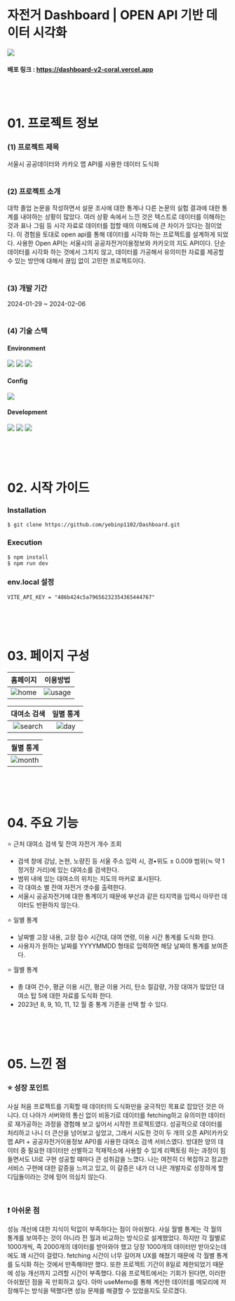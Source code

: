 # 자전거 Dashboard | OPEN API 기반 데이터 시각화
<img src="public/assets/images/dashboard-thumb.png">

#### 배포 링크 : <a href="https://dashboard-v2-coral.vercel.app">https://dashboard-v2-coral.vercel.app</a>

<br/><br/>

# 01. 프로젝트 정보

### (1) 프로젝트 제목
서울시 공공데이터와 카카오 맵 API를 사용한 데이터 도식화
<br><br>

### (2) 프로젝트 소개
대학 졸업 논문을 작성하면서 설문 조사에 대한 통계나 다른 논문의 실험 결과에 대한 통계를 내야하는 상황이 많았다. 여러 상황 속에서 느낀 것은 텍스트로 데이터를 이해하는 것과 표나 그림 등 시각 자료로 데이터를 접할 때의 이해도에 큰 차이가 있다는 점이었다. 이 경험을 토대로 open api를 통해 데이터를 시각화 하는 프로젝트를 설계하게 되었다. 사용한 Open API는 서울시의 공공자전거이용정보와 카카오의 지도 API이다. 단순 데이터를 시각화 하는 것에서 그치지 않고, 데이터를 가공해서 유의미한 자료를 제공할 수 있는 방안에 대해서 끊임 없이 고민한 프로젝트이다. 
<br><br>

### (3) 개발 기간
2024-01-29 ~ 2024-02-06
<br><br>

### (4) 기술 스택
#### Environment
<img src="https://img.shields.io/badge/visual_studio_code-007acc?style=for-the-badge&logo=visualstudio&logoColor=#007acc">
<img src="https://img.shields.io/badge/git-F05032?style=for-the-badge&logo=git&logoColor=white">
<img src="https://img.shields.io/badge/github-000?style=for-the-badge&logo=github&logoColor=white">

#### Config
<img src="https://img.shields.io/badge/npm-CB3837?style=for-the-badge&logo=git&logoColor=white">

#### Development
<img src="https://img.shields.io/badge/react-61DAFB?style=for-the-badge&logo=react&logoColor=black"> 
<img src="https://img.shields.io/badge/typescript-00599C?style=for-the-badge&logo=typescript&logoColor=white">
<img src="https://img.shields.io/badge/tailwind_css-06B6D4?style=for-the-badge&logo=tailwindcss&logoColor=white">


<br><br><br>

# 02. 시작 가이드

### Installation
```
$ git clone https://github.com/yebinp1102/Dashboard.git
```
<!-- .env.local -->

### Execution 
```
$ npm install
$ npm run dev
```

### env.local 설정
```
VITE_API_KEY = "486b424c5a79656232354365444767"
```

<br><br><br>

# 03. 페이지 구성 


|  홈페이지 |  이용방법  |
|:-------:|:--------:|
| ![home] | ![usage] |

| 대여소 검색 | 일별 통계  |
|:--------:|:--------:|
| ![search]|  ![day]  |

| 월별 통계 |
|:-------:|
| ![month]|

<br><br><br>

# 04. 주요 기능


⭐️ 근처 대여소 검색 및 잔여 자전거 개수 조회
- 검색 창에 강남, 논현, 노량진 등 서울 주소 입력 시, 경•위도 ± 0.009 범위(≒ 약 1 정거장 거리)에 있는 대여소를 검색한다.
- 범위 내에 있는 대여소의 위치는 지도의 마커로 표시된다. 
- 각 대여소 별 잔여 자전거 갯수를 출력한다.
- 서울시 공공자전거에 대한 통계이기 때문에 부산과 같은 타지역을 입력시 아무런 데이터도 반환하지 않는다.

⭐️ 일별 통계 
- 날짜별 고장 내용, 고장 접수 시간대, 대여 연령, 이용 시간 통계를 도식화 한다.
- 사용자가 원하는 날짜를 YYYYMMDD 형태로 입력하면 해당 날짜의 통계를 보여준다.

⭐️ 월별 통계 
- 총 대여 건수, 평균 이용 시간, 평균 이용 거리, 탄소 절감량, 가장 대여가 많았던 대여소 탑 5에 대한 자료를 도식화 한다.
- 2023년 8, 9, 10, 11, 12 월 중 통계 기준을 선택 할 수 있다.



<br><br><br>

# 05. 느낀 점

### ⭐️ 성장 포인트
사실 처음 프로젝트를 기획할 때 데이터의 도식화만을 궁극적인 목표로 잡았던 것은 아니다. 더 나아가 서버와의 통신 없이 비동기로 데이터를 fetching하고 유의미한 데이터로 재가공하는 과정을 경험해 보고 싶어서 시작한 프로젝트였다. 성공적으로 데이터를 처리하고 나니 더 큰산을 넘어보고 싶었고, 그래서 시도한 것이 두 개의 오픈 API(카카오 맵 API + 공공자전거이용정보 API)를 사용한 대여소 검색 서비스였다. 방대한 양의 데이터 중 필요한 데이터만 선별하고 적재적소에 사용할 수 있게 리팩토링 하는 과정이 힘들면서도 UI로 구현 성공할 때마다 큰 성취감을 느꼈다. 나는 여전히 더 복잡하고 정교한 서비스 구현에 대한 갈증을 느끼고 있고, 이 갈증은 내가 더 나은 개발자로 성장하게 할 디딤돌이라는 것에 믿어 의심치 않는다.


<br>

### ❗️ 아쉬운 점
성능 개선에 대한 지식이 턱없이 부족하다는 점이 아쉬웠다. 사실 월별 통계는 각 월의 통계를 보여주는 것이 아니라 전 월과 비교하는 방식으로 설계했었다. 하지만 각 월별로 1000개씩, 즉 2000개의 데이터를 받아와야 했고 당장 1000개의 데이터만 받아오는데에도 꽤 시간이 걸렸다. fetching 시간이 너무 길어져 UX를 해쳤기 때문에 각 월별 통계를 도식화 하는 것에서 만족해야만 했다. 또한 프로젝트 기간이 8일로 제한되었기 때문에 성능 개선까지 고려할 시간이 부족했다. 다음 프로젝트에서는 기회가 된다면, 이러한 아쉬웠던 점을 꼭 만회하고 싶다. 아마 useMemo를 통해 계산한 데이터를 메모리에 저장해두는 방식을 택했다면 성능 문제를 해결할 수 있었을지도 모르겠다. 


<!-- Img Ref -->

[home]: public/assets/images/dashboard-home.gif
[usage]: public/assets/images/dashboard-rent.gif
[search]: public/assets/images/dashboard-search.gif
[day]: public/assets/images/dashboard-day.gif
[month]: public/assets/images/dashboard-month.gif
